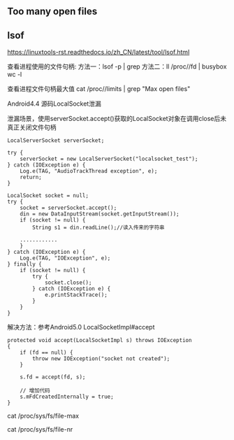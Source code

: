## Too many open files

## lsof 

https://linuxtools-rst.readthedocs.io/zh_CN/latest/tool/lsof.html

查看进程<pid>使用的文件句柄:
方法一：lsof -p <pid> | grep <pid>
方法二：ll /proc/<pid>/fd | busybox wc -l

查看进程<pid>文件句柄最大值
cat /proc/<pid>/limits | grep "Max open files"


Android4.4 源码LocalSocket泄漏

泄漏场景，使用serverSocket.accept()获取的LocalSocket对象在调用close后未真正关闭文件句柄

    LocalServerSocket serverSocket;

    try {
        serverSocket = new LocalServerSocket("localsocket_test");
    } catch (IOException e) {
        Log.e(TAG, "AudioTrackThread exception", e);
        return;
    }
    
    LocalSocket socket = null;
    try {
        socket = serverSocket.accept();
        din = new DataInputStream(socket.getInputStream());
        if (socket != null) {
            String s1 = din.readLine();//读入传来的字符串
           
        ............           
        }
    } catch (IOException e) {
        Log.e(TAG, "IOException", e);
    } finally {
        if (socket != null) {
            try {
                socket.close();
            } catch (IOException e) {
                e.printStackTrace();
            }
        }
    }

    
解决方法：参考Android5.0  LocalSocketImpl#accept

    protected void accept(LocalSocketImpl s) throws IOException
    {
        if (fd == null) {
            throw new IOException("socket not created");
        }

        s.fd = accept(fd, s);
        
        // 增加代码
        s.mFdCreatedInternally = true;
    }


cat /proc/sys/fs/file-max 

cat /proc/sys/fs/file-nr

